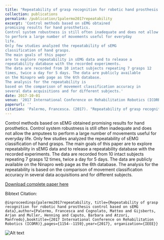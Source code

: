```yaml
---
title: "Repeatability of grasp recognition for robotic hand prosthesis control based on sEMG data"
collection: publications
permalink: /publication/1palermo2017repeatability
excerpt: 'Control methods based on sEMG obtained
promising results for hand prosthetics. 
Control system robustness is still often inadequate and does not allow the amputees
to perform a large number of movements useful for everyday
life. 
Only few studies analyzed the repeatability of sEMG 
classification of hand grasps. 
The main goals of this paper
are to explore repeatability in sEMG data and to release a
repeatability database with the recorded experiments. 
The data are recorded from 10 intact subjects repeating 7 grasps 12
times, twice a day for 5 days. The data are publicly available
on the Ninapro web page as the 6th database. 
The analysis for the repeatability is
based on the comparison of movement classification accuracy in
several data acquisitions and for different subjects.'
date: 2017-10-01
venue: '2017 International Conference on Rehabilitation Robotics (ICORR)'
paperurl: ''
citation: 'Palermo, Francesca. (2017). "Repeatability of grasp recognition for robotic hand prosthesis control based on sEMG data" <i>2017 International Conference on Rehabilitation Robotics (ICORR)</i>'
---
```

Control methods based on sEMG obtained
promising results for hand prosthetics. 
Control system robustness is still often inadequate and does not allow the amputees
to perform a large number of movements useful for everyday
life. 
Only few studies analyzed the repeatability of sEMG 
classification of hand grasps. 
The main goals of this paper
are to explore repeatability in sEMG data and to release a
repeatability database with the recorded experiments. 
The data are recorded from 10 intact subjects repeating 7 grasps 12
times, twice a day for 5 days. The data are publicly available
on the Ninapro web page as the 6th database. 
The analysis for the repeatability is
based on the comparison of movement classification accuracy in
several data acquisitions and for different subjects.

[Download complete paper here](https://www.researchgate.net/profile/Henning_Mueller2/publication/323735768_Repeatability_of_grasp_recognition_for_robotic_hand_prosthesis_control_based_on_sEMG_data/links/5aab655845851517881b57ee/Repeatability-of-grasp-recognition-for-robotic-hand-prosthesis-control-based-on-sEMG-data.pdf)

Bibtext Citation: 

`@inproceedings{palermo2017repeatability, title={Repeatability of grasp recognition for robotic hand prosthesis control based on sEMG data},author={Palermo, Francesca and Cognolato, Matteo and Gijsberts, Arjan and Muller, Henning and Caputo, Barbara and Atzori, Manfredo},booktitle={2017 International Conference on Rehabilitation Robotics (ICORR)},pages={1154--1159},year={2017}, organization={IEEE}}`

![Alt text](/publication/repeatability.jpg)